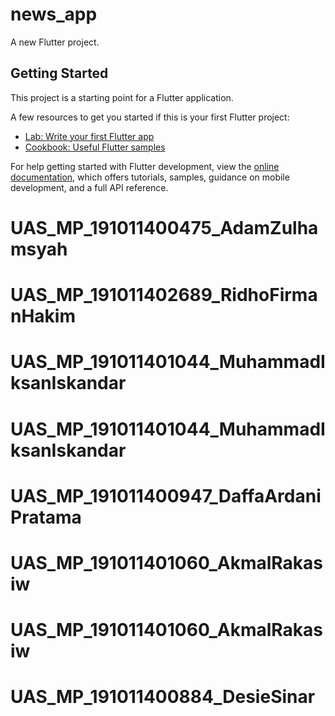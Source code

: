 # news_app

A new Flutter project.

## Getting Started

This project is a starting point for a Flutter application.

A few resources to get you started if this is your first Flutter project:

- [Lab: Write your first Flutter app](https://docs.flutter.dev/get-started/codelab)
- [Cookbook: Useful Flutter samples](https://docs.flutter.dev/cookbook)

For help getting started with Flutter development, view the
[online documentation](https://docs.flutter.dev/), which offers tutorials,
samples, guidance on mobile development, and a full API reference.
# UAS_MP_191011400475_AdamZulhamsyah
# UAS_MP_191011402689_RidhoFirmanHakim
# UAS_MP_191011401044_MuhammadIksanIskandar
# UAS_MP_191011401044_MuhammadIksanIskandar
# UAS_MP_191011400947_DaffaArdaniPratama
# UAS_MP_191011401060_AkmalRakasiw
# UAS_MP_191011401060_AkmalRakasiw
# UAS_MP_191011400884_DesieSinar
